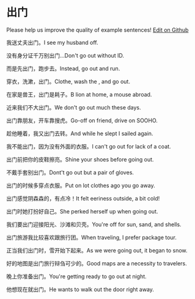 # 出门

Please help us improve the quality of example sentences! [Edit on Github](https://github.com/jiyushe/jiyu-example-sentence-source/blob/main/chinese/chumen.md)

<p><span class="chinese">我送丈夫出门。</span><span class="english">I see my husband off.</span></p>

<p><span class="chinese">没有身分证千万别出门…</span><span class="english">Don't go out without ID.</span></p>

<p><span class="chinese">而是先出门，跑步去。</span><span class="english">Instead, go out and run.</span></p>

<p><span class="chinese">穿衣，洗漱，出门。</span><span class="english">Clothe, wash the , and go out.</span></p>

<p><span class="chinese">在家是兽王，出门是耗子。</span><span class="english">B lion at home, a mouse abroad.</span></p>

<p><span class="chinese">近来我们不大出门。</span><span class="english">We don't go out much these days.</span></p>

<p><span class="chinese">出门靠朋友，开车靠搜虎。</span><span class="english">Go-off on friend, drive on SOOHO.</span></p>

<p><span class="chinese">趁他睡着，我又出门去转。</span><span class="english">And while he slept I sailed again.</span></p>

<p><span class="chinese">我不能出门，因为没有外面的衣服。</span><span class="english">I can't go out for lack of a coat.</span></p>

<p><span class="chinese">出门前把你的皮鞋擦亮。</span><span class="english">Shine your shoes before going out.</span></p>

<p><span class="chinese">不戴手套别出门。</span><span class="english">Dont't go out but a pair of gloves.</span></p>

<p><span class="chinese">出门的时候多穿点衣服。</span><span class="english">Put on lot clothes ago you go away.</span></p>

<p><span class="chinese">出门感觉阴森森的，有点冷！</span><span class="english">It felt eeriness outside, a bit cold!</span></p>

<p><span class="chinese">出门时她打扮好自己。</span><span class="english">She perked herself up when going out.</span></p>

<p><span class="chinese">我们要出门迎接阳光、沙滩和贝壳。</span><span class="english">You're off for sun, sand, and shells.</span></p>

<p><span class="chinese">出门旅游我比较喜欢跟旅行团。</span><span class="english">When traveling, I prefer package tour.</span></p>

<p><span class="chinese">正当我们出门时，雪开始下起来。</span><span class="english">As we were going out, it began to snow.</span></p>

<p><span class="chinese">好的地图是出门旅行辩刍可少的。</span><span class="english">Good maps are a necessity to travelers.</span></p>

<p><span class="chinese">晚上你准备出门。</span><span class="english">You're getting ready to go out at night.</span></p>

<p><span class="chinese">他想现在就出门。</span><span class="english">He wants to walk out the door right away.</span></p>

